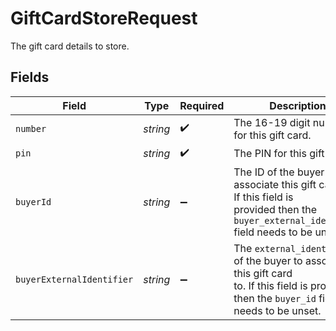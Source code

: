 # GiftCardStoreRequest

The gift card details to store.


## Fields

| Field                                                                                                                                         | Type                                                                                                                                          | Required                                                                                                                                      | Description                                                                                                                                   | Example                                                                                                                                       |
| --------------------------------------------------------------------------------------------------------------------------------------------- | --------------------------------------------------------------------------------------------------------------------------------------------- | --------------------------------------------------------------------------------------------------------------------------------------------- | --------------------------------------------------------------------------------------------------------------------------------------------- | --------------------------------------------------------------------------------------------------------------------------------------------- |
| `number`                                                                                                                                      | *string*                                                                                                                                      | :heavy_check_mark:                                                                                                                            | The 16-19 digit number for this gift card.                                                                                                    | 4123455541234561234                                                                                                                           |
| `pin`                                                                                                                                         | *string*                                                                                                                                      | :heavy_check_mark:                                                                                                                            | The PIN for this gift card.                                                                                                                   | 1234                                                                                                                                          |
| `buyerId`                                                                                                                                     | *string*                                                                                                                                      | :heavy_minus_sign:                                                                                                                            | The ID of the buyer to associate this gift card to. If this field is<br/>provided then the `buyer_external_identifier` field needs to be unset. | fe26475d-ec3e-4884-9553-f7356683f7f9                                                                                                          |
| `buyerExternalIdentifier`                                                                                                                     | *string*                                                                                                                                      | :heavy_minus_sign:                                                                                                                            | The `external_identifier` of the buyer to associate this gift card<br/>to. If this field is provided then the `buyer_id` field<br/>needs to be unset. | user-789123                                                                                                                                   |